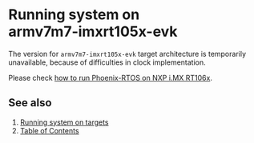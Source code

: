 # Running system on <nobr>armv7m7-imxrt105x-evk</nobr>

The version for `armv7m7-imxrt105x-evk` target architecture is temporarily unavailable, because of difficulties in
clock implementation.

Please check [how to run Phoenix-RTOS on NXP i.MX RT106x](armv7m7-imxrt106x-evk.md).

## See also

1. [Running system on targets](quickstart.md)
2. [Table of Contents](../README.md)
